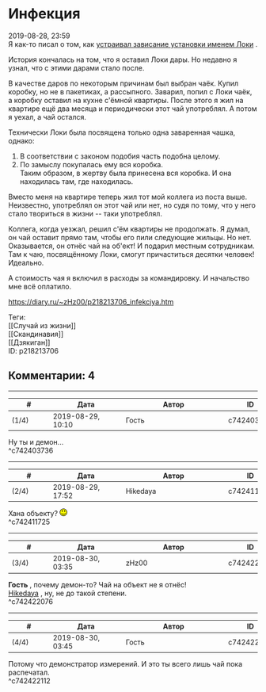 Инфекция
========

  
2019-08-28, 23:59  
 Я как-то писал о том, как  [устраивал зависание установки именем Локи](Чайник%20Поппера)  .   
   
 История кончалась на том, что я оставил Локи дары. Но недавно я узнал, что с этими дарами стало после.   
   
 В качестве даров по некоторым причинам был выбран чаёк. Купил коробку, но не в пакетиках, а рассыпного. Заварил, попил с Локи чаёк, а коробку оставил на кухне с'ёмной квартиры. После этого я жил на квартире ещё два месяца и периодически этот чай употреблял. А потом я уехал, а чай остался.   
   
 Технически Локи была посвящена только одна заваренная чашка, однако:   
 1. В соответствии с законом подобия часть подобна целому.   
 2. По замыслу покупалась ему вся коробка.   
 Таким образом, в жертву была принесена вся коробка. И она находилась там, где находилась.   
   
 Вместо меня на квартире теперь жил тот мой коллега из поста выше. Неизвестно, употреблял он этот чай или нет, но судя по тому, что у него стало твориться в жизни -- таки употреблял.   
   
 Коллега, когда уезжал, решил с'ём квартиры не продолжать. Я думал, он чай оставит прямо там, чтобы его пили следующие жильцы. Но нет. Оказывается, он отнёс чай на об'ект! И подарил местным сотрудникам. Там к чаю, посвящённому Локи, смогут причаститься десятки человек! Идеально.   
   
 А стоимость чая я включил в расходы за командировку. И начальство мне всё оплатило.   
  
<https://diary.ru/~zHz00/p218213706_infekciya.htm>  
  
Теги:  
[[Случай из жизни]]  
[[Скандинавия]]  
[[Дзякиган]]  
ID: p218213706  


Комментарии: 4
--------------

  


---



|         #         |              Дата              |                     Автор                     |           ID           |
| --- | --- | --- | --- |
| (1/4) | 2019-08-29, 10:10 | Гость | c742403736 |

  
 Ну ты и демон...   
 ^c742403736

---



|         #         |              Дата              |                     Автор                     |           ID           |
| --- | --- | --- | --- |
| (2/4) | 2019-08-29, 17:52 | Hikedaya | c742411725 |

  
 Хана объекту? ![:)](pics/3.gif)   
 ^c742411725

---



|         #         |              Дата              |                     Автор                     |           ID           |
| --- | --- | --- | --- |
| (3/4) | 2019-08-30, 03:35 | zHz00 | c742422076 |

  
  **Гость**  , почему демон-то? Чай на объект не я отнёс!   
  [Hikedaya](http://hikedaya.diary.ru "Записная книжка")  , ну, не до такой степени.   
 ^c742422076

---



|         #         |              Дата              |                     Автор                     |           ID           |
| --- | --- | --- | --- |
| (4/4) | 2019-08-30, 03:45 | Гость | c742422112 |

  
 Потому что демонстратор измерений. И это ты всего лишь чай пока распечатал.   
 ^c742422112